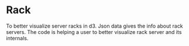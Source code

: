 # Rack
To better visualize server racks in d3.
Json data gives the info about rack servers. The code is helping a user to better visualize rack server and its internals.
